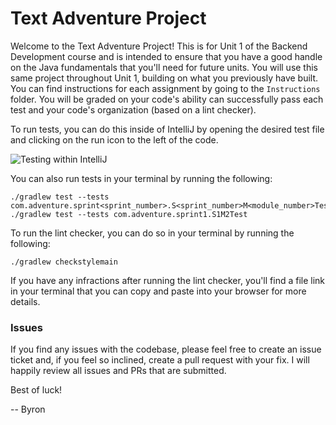 # Text Adventure Project

Welcome to the Text Adventure Project! This is for Unit 1 of the Backend Development course and is intended to ensure that you have a good handle on the Java fundamentals that you'll need for future units. You will use this same project throughout Unit 1, building on what you previously have built. You can find instructions for each assignment by going to the `Instructions` folder. You will be graded on your code's ability can successfully pass each test and your code's organization (based on a lint checker).

To run tests, you can do this inside of IntelliJ by opening the desired test file and clicking on the run icon to the left of the code.

![Testing within IntelliJ](https://github.com/bqmackay/bd_u1_student_project/blob/main/Instructions/Images/IDE_Test_Instructions.png)

You can also run tests in your terminal by running the following:

```
./gradlew test --tests com.adventure.sprint<sprint_number>.S<sprint_number>M<module_number>Test
./gradlew test --tests com.adventure.sprint1.S1M2Test
```

To run the lint checker, you can do so in your terminal by running the following:

```
./gradlew checkstylemain 
```

If you have any infractions after running the lint checker, you'll find a file link in your terminal that you can copy and paste into your browser for more details.

### Issues

If you find any issues with the codebase, please feel free to create an issue ticket and, if you feel so inclined, create a pull request with your fix. I will happily review all issues and PRs that are submitted.

Best of luck!

-- Byron

